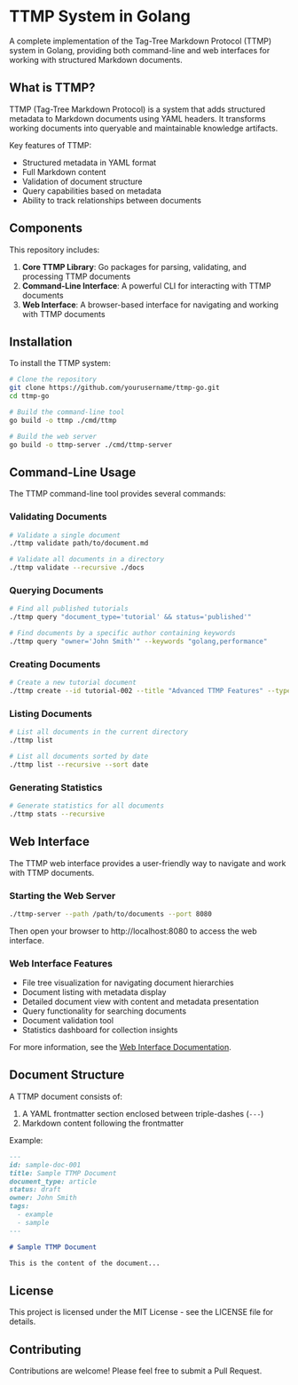 # TTMP System in Golang

A complete implementation of the Tag-Tree Markdown Protocol (TTMP) system in Golang, providing both command-line and web interfaces for working with structured Markdown documents.

## What is TTMP?

TTMP (Tag-Tree Markdown Protocol) is a system that adds structured metadata to Markdown documents using YAML headers. It transforms working documents into queryable and maintainable knowledge artifacts.

Key features of TTMP:
- Structured metadata in YAML format
- Full Markdown content
- Validation of document structure
- Query capabilities based on metadata
- Ability to track relationships between documents

## Components

This repository includes:

1. **Core TTMP Library**: Go packages for parsing, validating, and processing TTMP documents
2. **Command-Line Interface**: A powerful CLI for interacting with TTMP documents
3. **Web Interface**: A browser-based interface for navigating and working with TTMP documents

## Installation

To install the TTMP system:

```bash
# Clone the repository
git clone https://github.com/yourusername/ttmp-go.git
cd ttmp-go

# Build the command-line tool
go build -o ttmp ./cmd/ttmp

# Build the web server
go build -o ttmp-server ./cmd/ttmp-server
```

## Command-Line Usage

The TTMP command-line tool provides several commands:

### Validating Documents

```bash
# Validate a single document
./ttmp validate path/to/document.md

# Validate all documents in a directory
./ttmp validate --recursive ./docs
```

### Querying Documents

```bash
# Find all published tutorials
./ttmp query "document_type='tutorial' && status='published'"

# Find documents by a specific author containing keywords
./ttmp query "owner='John Smith'" --keywords "golang,performance"
```

### Creating Documents

```bash
# Create a new tutorial document
./ttmp create --id tutorial-002 --title "Advanced TTMP Features" --type tutorial --status draft --owner "Jane Doe" --tags "advanced,ttmp,features" --output advanced-tutorial.md
```

### Listing Documents

```bash
# List all documents in the current directory
./ttmp list

# List all documents sorted by date
./ttmp list --recursive --sort date
```

### Generating Statistics

```bash
# Generate statistics for all documents
./ttmp stats --recursive
```

## Web Interface

The TTMP web interface provides a user-friendly way to navigate and work with TTMP documents.

### Starting the Web Server

```bash
./ttmp-server --path /path/to/documents --port 8080
```

Then open your browser to http://localhost:8080 to access the web interface.

### Web Interface Features

- File tree visualization for navigating document hierarchies
- Document listing with metadata display
- Detailed document view with content and metadata presentation
- Query functionality for searching documents
- Document validation tool
- Statistics dashboard for collection insights

For more information, see the [Web Interface Documentation](docs/web_interface.md).

## Document Structure

A TTMP document consists of:

1. A YAML frontmatter section enclosed between triple-dashes (`---`)
2. Markdown content following the frontmatter

Example:

```markdown
---
id: sample-doc-001
title: Sample TTMP Document
document_type: article
status: draft
owner: John Smith
tags:
  - example
  - sample
---

# Sample TTMP Document

This is the content of the document...
```

## License

This project is licensed under the MIT License - see the LICENSE file for details.

## Contributing

Contributions are welcome! Please feel free to submit a Pull Request.